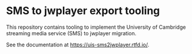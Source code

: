 # SMS to jwplayer export tooling

This repository contains tooling to implement the University of Cambridge
streaming media service (SMS) to jwplayer migration.

See the documentation at https://uis-sms2jwplayer.rtfd.io/.
